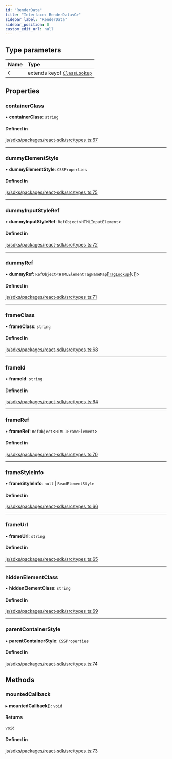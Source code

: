 ```yaml
---
id: "RenderData"
title: "Interface: RenderData<C>"
sidebar_label: "RenderData"
sidebar_position: 0
custom_edit_url: null
---
```


## Type parameters

| Name | Type |
| :------ | :------ |
| `C` | extends keyof [`ClassLookup`](ClassLookup.md) |

## Properties

### containerClass

• **containerClass**: `string`

#### Defined in

[js/sdks/packages/react-sdk/src/types.ts:67](https://github.com/refinery-labs/lunasec-node-monorepo/blob/2d4dd78/js/sdks/packages/react-sdk/src/types.ts#L67)

___

### dummyElementStyle

• **dummyElementStyle**: `CSSProperties`

#### Defined in

[js/sdks/packages/react-sdk/src/types.ts:75](https://github.com/refinery-labs/lunasec-node-monorepo/blob/2d4dd78/js/sdks/packages/react-sdk/src/types.ts#L75)

___

### dummyInputStyleRef

• **dummyInputStyleRef**: `RefObject`<`HTMLInputElement`\>

#### Defined in

[js/sdks/packages/react-sdk/src/types.ts:72](https://github.com/refinery-labs/lunasec-node-monorepo/blob/2d4dd78/js/sdks/packages/react-sdk/src/types.ts#L72)

___

### dummyRef

• **dummyRef**: `RefObject`<`HTMLElementTagNameMap`[[`TagLookup`](TagLookup.md)[`C`]]\>

#### Defined in

[js/sdks/packages/react-sdk/src/types.ts:71](https://github.com/refinery-labs/lunasec-node-monorepo/blob/2d4dd78/js/sdks/packages/react-sdk/src/types.ts#L71)

___

### frameClass

• **frameClass**: `string`

#### Defined in

[js/sdks/packages/react-sdk/src/types.ts:68](https://github.com/refinery-labs/lunasec-node-monorepo/blob/2d4dd78/js/sdks/packages/react-sdk/src/types.ts#L68)

___

### frameId

• **frameId**: `string`

#### Defined in

[js/sdks/packages/react-sdk/src/types.ts:64](https://github.com/refinery-labs/lunasec-node-monorepo/blob/2d4dd78/js/sdks/packages/react-sdk/src/types.ts#L64)

___

### frameRef

• **frameRef**: `RefObject`<`HTMLIFrameElement`\>

#### Defined in

[js/sdks/packages/react-sdk/src/types.ts:70](https://github.com/refinery-labs/lunasec-node-monorepo/blob/2d4dd78/js/sdks/packages/react-sdk/src/types.ts#L70)

___

### frameStyleInfo

• **frameStyleInfo**: ``null`` \| `ReadElementStyle`

#### Defined in

[js/sdks/packages/react-sdk/src/types.ts:66](https://github.com/refinery-labs/lunasec-node-monorepo/blob/2d4dd78/js/sdks/packages/react-sdk/src/types.ts#L66)

___

### frameUrl

• **frameUrl**: `string`

#### Defined in

[js/sdks/packages/react-sdk/src/types.ts:65](https://github.com/refinery-labs/lunasec-node-monorepo/blob/2d4dd78/js/sdks/packages/react-sdk/src/types.ts#L65)

___

### hiddenElementClass

• **hiddenElementClass**: `string`

#### Defined in

[js/sdks/packages/react-sdk/src/types.ts:69](https://github.com/refinery-labs/lunasec-node-monorepo/blob/2d4dd78/js/sdks/packages/react-sdk/src/types.ts#L69)

___

### parentContainerStyle

• **parentContainerStyle**: `CSSProperties`

#### Defined in

[js/sdks/packages/react-sdk/src/types.ts:74](https://github.com/refinery-labs/lunasec-node-monorepo/blob/2d4dd78/js/sdks/packages/react-sdk/src/types.ts#L74)

## Methods

### mountedCallback

▸ **mountedCallback**(): `void`

#### Returns

`void`

#### Defined in

[js/sdks/packages/react-sdk/src/types.ts:73](https://github.com/refinery-labs/lunasec-node-monorepo/blob/2d4dd78/js/sdks/packages/react-sdk/src/types.ts#L73)
